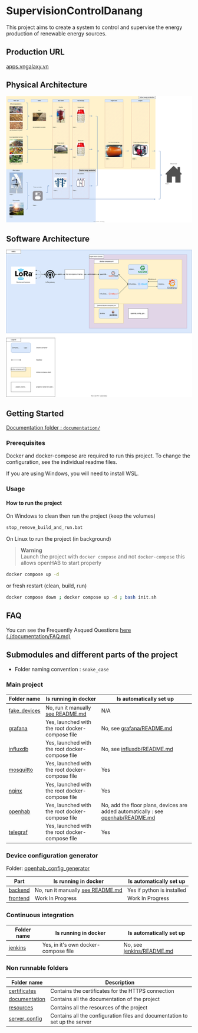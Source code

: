 # SupervisionControlDanang

This project aims to create a system to control and supervise the energy production of renewable energy sources.

## Production URL

[apps.vngalaxy.vn](https://apps.vngalaxy.vn)

## Physical Architecture

![Physical Architecture](./documentation/schemas/HRES%20schema.drawio.svg)

## Software Architecture

![Software Architecture](./documentation/schemas/Software%20architecture-HRES%20software%20architecture.drawio.svg)

## Getting Started

[Documentation folder : `documentation/`](./documentation/README.md)

### Prerequisites

Docker and docker-compose are required to run this project.
To change the configuration, see the individual readme files.

If you are using Windows, you will need to install WSL.

### Usage

#### How to run the project

On Windows to clean then run the project (keep the volumes)

```bash
stop_remove_build_and_run.bat
```

On Linux to run the project (in background)

> **Warning**  
> Launch the project with `docker compose` and not `docker-compose` this allows openHAB to start properly

```bash
docker compose up -d
```

or fresh restart (clean, build, run)

```bash
docker compose down ; docker compose up -d ; bash init.sh
```

## FAQ

You can see the Frequently Asqued Questions [here  (./documentation/FAQ.md)](./documentation/FAQ.md)

## Submodules and different parts of the project

- Folder naming convention : `snake_case`

### Main project

| Folder name                     | Is running in docker                                        | Is automatically set up                                                                               |
|---------------------------------|-------------------------------------------------------------|-------------------------------------------------------------------------------------------------------|
| [fake_devices](./fake_devices)  | No, run it manually [see README.md](fake_devices/README.md) | N/A                                                                                                   |
| [grafana](./grafana)            | Yes, launched with the root docker-compose file             | No, see [grafana/README.md](grafana/README.md)                                                        |
| [influxdb](./influxdb)          | Yes, launched with the root docker-compose file             | No, see [influxdb/README.md](influxdb/README.md)                                                      |
| [mosquitto](./mosquitto)        | Yes, launched with the root docker-compose file             | Yes                                                                                                   |
| [nginx](./nginx)                | Yes, launched with the root docker-compose file             | Yes                                                                                                   |
| [openhab](./openhab)            | Yes, launched with the root docker-compose file             | No, add the floor plans, devices are added automatically : see [openhab/README.md](openhab/README.md) |
| [telegraf](./telegraf)          | Yes, launched with the root docker-compose file             | Yes                                                                                                   |

### Device configuration generator

Folder: [openhab_config_generator](./openhab_config_generator)

| Part                                                         | Is running in docker                                                                | Is automatically set up    |
|--------------------------------------------------------------|-------------------------------------------------------------------------------------|----------------------------|
| [backend](./openhab_config_generator/python_code)            | No, run it manually [see README.md](openhab_config_generator/python_code/README.md) | Yes if python is installed |
| [frontend](./openhab_config_generator/front-react-generator) | Work In Progress                                                                    | Work In Progress           |

### Continuous integration

| Folder name          | Is running in docker                  | Is automatically set up                         |
|----------------------|---------------------------------------|-------------------------------------------------|
| [jenkins](./jenkins) | Yes, in it's own docker-compose file  | No, see [jenkins/README.md](jenkins/README.md)  |

### Non runnable folders

| Folder name                      | Description                                                                 |
|----------------------------------|-----------------------------------------------------------------------------|
| [certificates](./certificates)   | Contains the certificates for the HTTPS connection                          |
| [documentation](./documentation) | Contains all the documentation of the project                               |
| [resources](./resources)         | Contains all the resources of the project                                   |
| [server_config](./server_config) | Contains all the configuration files and documentation to set up the server |
